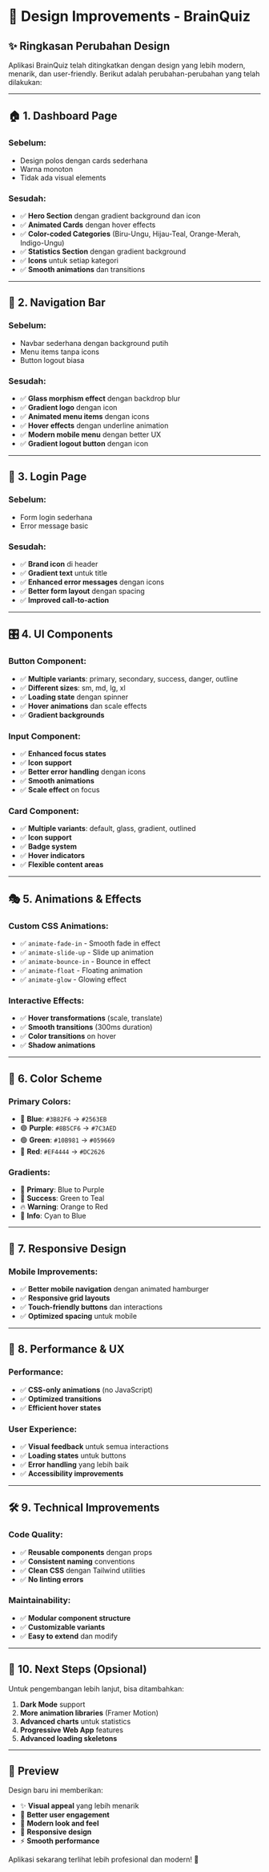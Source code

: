# 🎨 Design Improvements - BrainQuiz

## ✨ **Ringkasan Perubahan Design**

Aplikasi BrainQuiz telah ditingkatkan dengan design yang lebih modern, menarik, dan user-friendly. Berikut adalah perubahan-perubahan yang telah dilakukan:

---

## 🏠 **1. Dashboard Page**

### **Sebelum:**
- Design polos dengan cards sederhana
- Warna monoton
- Tidak ada visual elements

### **Sesudah:**
- ✅ **Hero Section** dengan gradient background dan icon
- ✅ **Animated Cards** dengan hover effects
- ✅ **Color-coded Categories** (Biru-Ungu, Hijau-Teal, Orange-Merah, Indigo-Ungu)
- ✅ **Statistics Section** dengan gradient background
- ✅ **Icons** untuk setiap kategori
- ✅ **Smooth animations** dan transitions

---

## 🧭 **2. Navigation Bar**

### **Sebelum:**
- Navbar sederhana dengan background putih
- Menu items tanpa icons
- Button logout biasa

### **Sesudah:**
- ✅ **Glass morphism effect** dengan backdrop blur
- ✅ **Gradient logo** dengan icon
- ✅ **Animated menu items** dengan icons
- ✅ **Hover effects** dengan underline animation
- ✅ **Modern mobile menu** dengan better UX
- ✅ **Gradient logout button** dengan icon

---

## 🔐 **3. Login Page**

### **Sebelum:**
- Form login sederhana
- Error message basic

### **Sesudah:**
- ✅ **Brand icon** di header
- ✅ **Gradient text** untuk title
- ✅ **Enhanced error messages** dengan icons
- ✅ **Better form layout** dengan spacing
- ✅ **Improved call-to-action**

---

## 🎛️ **4. UI Components**

### **Button Component:**
- ✅ **Multiple variants**: primary, secondary, success, danger, outline
- ✅ **Different sizes**: sm, md, lg, xl
- ✅ **Loading state** dengan spinner
- ✅ **Hover animations** dan scale effects
- ✅ **Gradient backgrounds**

### **Input Component:**
- ✅ **Enhanced focus states**
- ✅ **Icon support**
- ✅ **Better error handling** dengan icons
- ✅ **Smooth animations**
- ✅ **Scale effect** on focus

### **Card Component:**
- ✅ **Multiple variants**: default, glass, gradient, outlined
- ✅ **Icon support**
- ✅ **Badge system**
- ✅ **Hover indicators**
- ✅ **Flexible content areas**

---

## 🎭 **5. Animations & Effects**

### **Custom CSS Animations:**
- ✅ `animate-fade-in` - Smooth fade in effect
- ✅ `animate-slide-up` - Slide up animation
- ✅ `animate-bounce-in` - Bounce in effect
- ✅ `animate-float` - Floating animation
- ✅ `animate-glow` - Glowing effect

### **Interactive Effects:**
- ✅ **Hover transformations** (scale, translate)
- ✅ **Smooth transitions** (300ms duration)
- ✅ **Color transitions** on hover
- ✅ **Shadow animations**

---

## 🎨 **6. Color Scheme**

### **Primary Colors:**
- 🔵 **Blue**: `#3B82F6` → `#2563EB`
- 🟣 **Purple**: `#8B5CF6` → `#7C3AED`
- 🟢 **Green**: `#10B981` → `#059669`
- 🔴 **Red**: `#EF4444` → `#DC2626`

### **Gradients:**
- 🌈 **Primary**: Blue to Purple
- 🌿 **Success**: Green to Teal
- 🔥 **Warning**: Orange to Red
- 🌊 **Info**: Cyan to Blue

---

## 📱 **7. Responsive Design**

### **Mobile Improvements:**
- ✅ **Better mobile navigation** dengan animated hamburger
- ✅ **Responsive grid layouts**
- ✅ **Touch-friendly buttons** dan interactions
- ✅ **Optimized spacing** untuk mobile

---

## 🚀 **8. Performance & UX**

### **Performance:**
- ✅ **CSS-only animations** (no JavaScript)
- ✅ **Optimized transitions**
- ✅ **Efficient hover states**

### **User Experience:**
- ✅ **Visual feedback** untuk semua interactions
- ✅ **Loading states** untuk buttons
- ✅ **Error handling** yang lebih baik
- ✅ **Accessibility improvements**

---

## 🛠️ **9. Technical Improvements**

### **Code Quality:**
- ✅ **Reusable components** dengan props
- ✅ **Consistent naming** conventions
- ✅ **Clean CSS** dengan Tailwind utilities
- ✅ **No linting errors**

### **Maintainability:**
- ✅ **Modular component structure**
- ✅ **Customizable variants**
- ✅ **Easy to extend** dan modify

---

## 🎯 **10. Next Steps (Opsional)**

Untuk pengembangan lebih lanjut, bisa ditambahkan:

1. **Dark Mode** support
2. **More animation libraries** (Framer Motion)
3. **Advanced charts** untuk statistics
4. **Progressive Web App** features
5. **Advanced loading skeletons**

---

## 📸 **Preview**

Design baru ini memberikan:
- ✨ **Visual appeal** yang lebih menarik
- 🎯 **Better user engagement**
- 🚀 **Modern look and feel**
- 📱 **Responsive design**
- ⚡ **Smooth performance**

Aplikasi sekarang terlihat lebih profesional dan modern! 🎉
